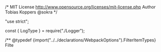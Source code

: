 /*
	MIT License http://www.opensource.org/licenses/mit-license.php
	Author Tobias Koppers @sokra
*/

"use strict";

const { LogType } = require("./Logger");

/** @typedef {import("../../declarations/WebpackOptions").FilterItemTypes} Filte